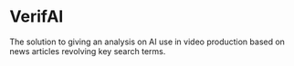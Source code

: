 # VerifAI
The solution to giving an analysis on AI use in video production based on news articles revolving key search terms.
